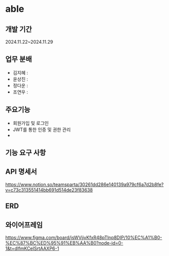# able

## 개발 기간
2024.11.22~2024.11.29

## 업무 분배
- 김지혜 : 
- 윤상진 : 
- 정다운 : 
- 조연우 :
  
## 주요기능
- 회원가입 및 로그인
- JWT를 통한 인증 및 권한 관리
- 

## 기능 요구 사항


## API 명세서
https://www.notion.so/teamsparta/30261dd286e140139a979cf6a7d2b8fe?v=c73c313551414bb691d514de23f83638

## ERD


## 와이어프레임
https://www.figma.com/board/jsWVjjyKfxR48pTlnp8DIP/10%EC%A1%B0-%EC%87%BC%ED%95%91%EB%AA%B0?node-id=0-1&t=dlfmKCeISrtAAXP6-1
